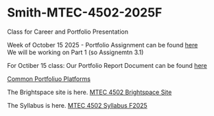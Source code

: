 # Smith-MTEC-4502-2025F
Class for Career and Portfolio Presentation  

Week of October 15 2025 - Portfolio Assignment can be found [here](https://docs.google.com/document/d/14PbnafEIEXLOxAKFrabJKT1MuOXnPtGeFJ45sXziKeU/edit?usp=sharing)  
We will be working on Part 1 (so Assignemtn 3.1)  

For Octiber 15 class: Our Portfolio Report Document can be found [here](https://docs.google.com/document/d/1q-BKMrjULE7J879OIudcX4iEbXvspckjvZ-CoNli_xE/edit?usp=sharing)

[Common Portfoliuo Platforms](https://docs.google.com/document/d/1yAUXT7PS-UqmYrYAnWGZzVd5BFZk9ffURuGBU7ewljg/edit?usp=sharing)  

The Brightspace site is here. [MTEC 4502 Brightspace Site](https://brightspace.cuny.edu/d2l/home/950238)  

The Syllabus is here. [MTEC 4502 Syllabus F2025](https://citytech-cuny.simplesyllabus.com/doc/x6ao9nk66/Fall-2025-%281259%29-MTEC-4502-D10-Career-and-Portfolio-Seminar?mode=view)  
